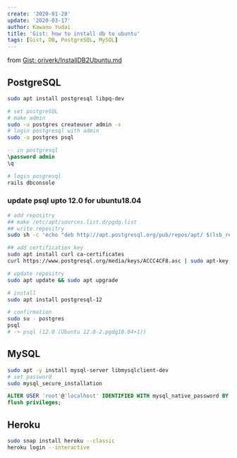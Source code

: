 ```yaml
---
create: '2020-01-28'
update: '2020-03-17'
author: Kawano Yudai
title: 'Gist: how to install db to ubuntu'
tags: [Gist, DB, PostgreSQL, MySQL]
---
```


from [Gist: oriverk/InstallDB2Ubuntu.md ](https://gist.github.com/oriverk/aa5ded308dfb5e143e388a74915e2093)

## PostgreSQL

```sh
sudo apt install postgresql libpq-dev

# set postgreSQL
# make admin
sudo -u postgres createuser admin -s
# login postgresql with admin
sudo -u postgres psql
```

```sql
-- in postgresql
\password admin
\q
```

```sh
# login posgresql
rails dbconsole
```

### update psql upto 12.0 for ubuntu18.04
```sh
# add repositry
## make /etc/apt/sources.list.d/pgdg.list
## write repositry
sudo sh -c 'echo "deb http://apt.postgresql.org/pub/repos/apt/ $(lsb_release -cs)-pgdg main" > /etc/apt/sources.list.d/pgdg.list'

## add certification key
sudo apt install curl ca-certificates
curl https://www.postgresql.org/media/keys/ACCC4CF8.asc | sudo apt-key add -

# update repositry
sudo apt update && sudo apt upgrade

# install
sudo apt install postgresql-12

# confirmation
sudo su - postgres
psql
# -> psql (12.0 (Ubuntu 12.0-2.pgdg18.04+1))
```

## MySQL
```sh
sudo apt -y install mysql-server libmysqlclient-dev
# set password
sudo mysql_secure_installation
```

```sql
ALTER USER 'root'@'localhost' IDENTIFIED WITH mysql_native_password BY 'TegetegePassword';
flush privileges;
```

## Heroku
```sh
sudo snap install heroku --classic
heroku login --interactive
```
